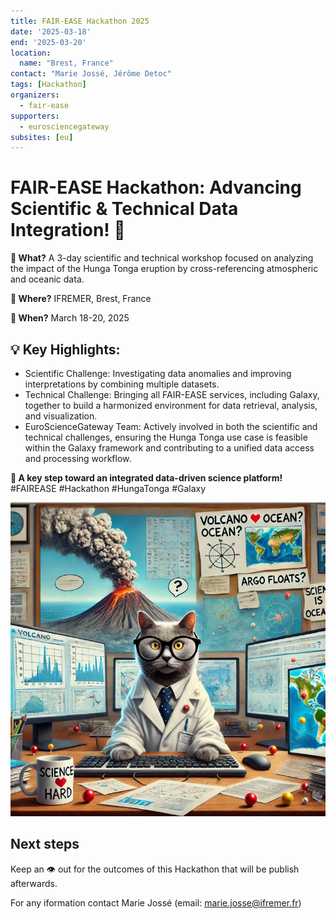 ```yaml
---
title: FAIR-EASE Hackathon 2025
date: '2025-03-18'
end: '2025-03-20'
location:
  name: "Brest, France"
contact: "Marie Jossé, Jérôme Detoc"
tags: [Hackathon]
organizers:
  - fair-ease
supporters:
  - eurosciencegateway
subsites: [eu]
---
```


# FAIR-EASE Hackathon: Advancing Scientific & Technical Data Integration! 🚀

**🔬 What?** A 3-day scientific and technical workshop focused on analyzing the impact of the Hunga Tonga eruption by cross-referencing atmospheric and oceanic data.

**📍 Where?** IFREMER, Brest, France

**📅 When?** March 18-20, 2025

## 💡 Key Highlights:

- Scientific Challenge: Investigating data anomalies and improving interpretations by combining multiple datasets.
- Technical Challenge: Bringing all FAIR-EASE services, including Galaxy, together to build a harmonized environment for data retrieval, analysis, and visualization.
- EuroScienceGateway Team: Actively involved in both the scientific and technical challenges, ensuring the Hunga Tonga use case is feasible within the Galaxy framework and contributing to a unified data access and processing workflow.

**🚀 A key step toward an integrated data-driven science platform!** #FAIREASE #Hackathon #HungaTonga #Galaxy

![Representation of a cat scientist during the Hacakthon](./cat_hackathon.png)

## Next steps
Keep an 👁️ out for the outcomes of this Hackathon that will be publish afterwards. 

For any iformation contact Marie Jossé (email: marie.josse@ifremer.fr)
